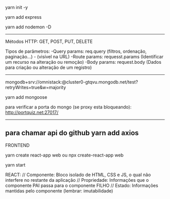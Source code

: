 yarn init -y

yarn add express

yarn add nodemon -D

----------------------

Métodos HTTP: GET, POST, PUT, DELETE

Tipos de parâmetros:
-Query params: req.query (filtros, ordenação, paginação...) - (visível na URL)
-Route params: requesst.params (Identificar um recurso na alteração ou remoção)
-Body params:  request.body (Dados para criação ou alteração de um registro)

------------
mongodb+srv://omnistack:<password>@cluster0-gtqvu.mongodb.net/test?retryWrites=true&w=majority

yarn add mongoose

para verificar a porta do mongo (se proxy esta bloqueando):
http://portquiz.net:27017/

-----------------------------
para chamar api do github
yarn add axios
-----------------------------------------------------------------

FRONTEND

yarn create react-app web
ou
npx create-react-app web

yarn start

REACT:
// Componente: Bloco isolado de HTML, CSS e JS, o qual não interfere no restante da aplicação
// Propriedade: Informações que o componente PAI passa para o componente FILHO
// Estado: Informações mantidas pelo componente (lembrar: imutabilidade)
